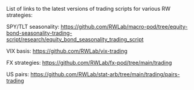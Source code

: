 List of links to the latest versions of trading scripts for various RW
strategies:

SPY/TLT seasonality:
<https://github.com/RWLab/macro-pod/tree/equity-bond-seasonality-trading-script/research/equity_bond_seasonality_trading_script>

VIX basis: <https://github.com/RWLab/vix-trading>

FX strategies: <https://github.com/RWLab/fx-pod/tree/main/trading>

US pairs:
<https://github.com/RWLab/stat-arb/tree/main/trading/pairs-trading>
